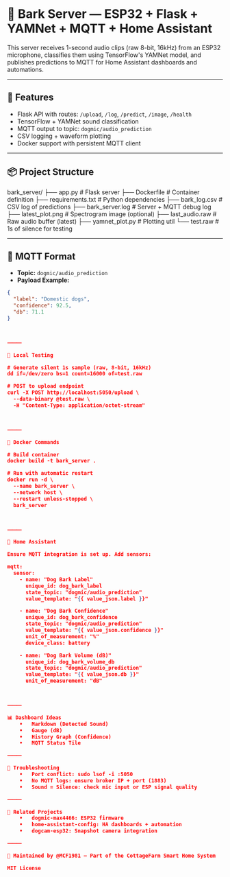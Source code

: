 # 🐾 Bark Server — ESP32 + Flask + YAMNet + MQTT + Home Assistant

This server receives 1-second audio clips (raw 8-bit, 16kHz) from an ESP32 microphone, classifies them using TensorFlow's YAMNet model, and publishes predictions to MQTT for Home Assistant dashboards and automations.

---

## 🚀 Features
- Flask API with routes: `/upload`, `/log`, `/predict`, `/image`, `/health`
- TensorFlow + YAMNet sound classification
- MQTT output to topic: `dogmic/audio_prediction`
- CSV logging + waveform plotting
- Docker support with persistent MQTT client

---

## 📦 Project Structure

bark_server/
├── app.py               # Flask server
├── Dockerfile           # Container definition
├── requirements.txt     # Python dependencies
├── bark_log.csv         # CSV log of predictions
├── bark_server.log      # Server + MQTT debug log
├── latest_plot.png      # Spectrogram image (optional)
├── last_audio.raw       # Raw audio buffer (latest)
├── yamnet_plot.py       # Plotting util
└── test.raw             # 1s of silence for testing

---

## 📡 MQTT Format
- **Topic:** `dogmic/audio_prediction`
- **Payload Example:**
```json
{
  "label": "Domestic dogs",
  "confidence": 92.5,
  "db": 71.1
}



⸻

🧪 Local Testing

# Generate silent 1s sample (raw, 8-bit, 16kHz)
dd if=/dev/zero bs=1 count=16000 of=test.raw

# POST to upload endpoint
curl -X POST http://localhost:5050/upload \
  --data-binary @test.raw \
  -H "Content-Type: application/octet-stream"



⸻

🐳 Docker Commands

# Build container
docker build -t bark_server .

# Run with automatic restart
docker run -d \
  --name bark_server \
  --network host \
  --restart unless-stopped \
  bark_server



⸻

🧠 Home Assistant

Ensure MQTT integration is set up. Add sensors:

mqtt:
  sensor:
    - name: "Dog Bark Label"
      unique_id: dog_bark_label
      state_topic: "dogmic/audio_prediction"
      value_template: "{{ value_json.label }}"

    - name: "Dog Bark Confidence"
      unique_id: dog_bark_confidence
      state_topic: "dogmic/audio_prediction"
      value_template: "{{ value_json.confidence }}"
      unit_of_measurement: "%"
      device_class: battery

    - name: "Dog Bark Volume (dB)"
      unique_id: dog_bark_volume_db
      state_topic: "dogmic/audio_prediction"
      value_template: "{{ value_json.db }}"
      unit_of_measurement: "dB"



⸻

📊 Dashboard Ideas
	•	Markdown (Detected Sound)
	•	Gauge (dB)
	•	History Graph (Confidence)
	•	MQTT Status Tile

⸻

🧯 Troubleshooting
	•	Port conflict: sudo lsof -i :5050
	•	No MQTT logs: ensure broker IP + port (1883)
	•	Sound = Silence: check mic input or ESP signal quality

⸻

📎 Related Projects
	•	dogmic-max4466: ESP32 firmware
	•	home-assistant-config: HA dashboards + automation
	•	dogcam-esp32: Snapshot camera integration

⸻

🧠 Maintained by @MCF1981 — Part of the CottageFarm Smart Home System

MIT License
